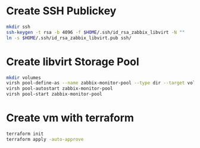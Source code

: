 # Create SSH Publickey
```bash
mkdir ssh
ssh-keygen -t rsa -b 4096 -f $HOME/.ssh/id_rsa_zabbix_libvirt -N ""
ln -s $HOME/.ssh/id_rsa_zabbix_libvirt.pub ssh/

```

# Create libvirt Storage Pool
```bash
mkdir volumes
virsh pool-define-as --name zabbix-monitor-pool --type dir --target volumes/
virsh pool-autostart zabbix-monitor-pool
virsh pool-start zabbix-monitor-pool
```

# Create vm with terraform
```bash
terraform init
terraform apply -auto-approve
```
